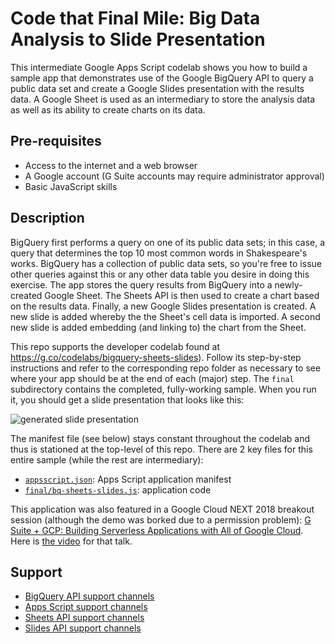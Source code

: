 # Code that Final Mile: Big Data Analysis to Slide Presentation

This intermediate Google Apps Script codelab shows you how to build a sample app that demonstrates
use of the Google BigQuery API to query a public data set and create a Google Slides presentation
with the results data. A Google Sheet is used as an intermediary to store the analysis data as
well as its ability to create charts on its data.

## Pre-requisites

- Access to the internet and a web browser
- A Google account (G Suite accounts may require administrator approval)
- Basic JavaScript skills

## Description

BigQuery first performs a query on one of its public data sets; in this case, a query that
determines the top 10 most common words in Shakespeare's works. BigQuery has a collection of
public data sets, so you're free to issue other queries against this or any other data table
you desire in doing this exercise. The app stores the query results from BigQuery into a
newly-created Google Sheet. The Sheets API is then used to create a chart based on the results
data. Finally, a new Google Slides presentation is created. A new slide is added whereby the
the Sheet's cell data is imported. A second new slide is added embedding (and linking to) the
chart from the Sheet.

This repo supports the developer codelab found at https://g.co/codelabs/bigquery-sheets-slides).
Follow its step-by-step instructions and refer to the corresponding repo folder as necessary to
see where your app should be at the end of each (major) step. The `final` subdirectory contains
the completed, fully-working sample. When you run it, you should get a slide presentation that looks like this:

![generated slide presentation](https://codelabs.developers.google.com/codelabs/bigquery-sheets-slides/img/bd9cafb69564190e.png "generated slide presentation")

The manifest file (see below) stays constant throughout the codelab and thus
is stationed at the top-level of this repo. There are 2 key files for this
entire sample (while the rest are intermediary):

- [`appsscript.json`](https://github.com/googlecodelabs/bigquery-sheets-slides/blob/master/appsscript.json): Apps Script application manifest
- [`final/bq-sheets-slides.js`](https://github.com/googlecodelabs/bigquery-sheets-slides/blob/master/final/bq-sheets-slides.js): application code

This application was also featured in a Google Cloud NEXT 2018 breakout session (although
the demo was borked due to a permission problem): [G Suite + GCP: Building Serverless Applications
with All of Google Cloud](https://cloud.withgoogle.com/next18/sf/sessions/session/156878). Here is
[the video](http://youtu.be/mR1MLi-_biU) for that talk.

## Support

- [BigQuery API support channels](https://cloud.google.com/bigquery/support)
- [Apps Script support channels](https://developers.google.com/apps-script/support)
- [Sheets API support channels](https://developers.google.com/sheets/api/support)
- [Slides API support channels](https://developers.google.com/slides/support)
